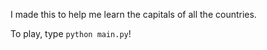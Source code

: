 I made this to help me learn the capitals of all the countries.

To play, type ```python main.py```!
